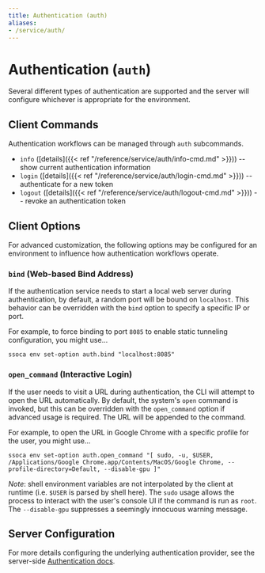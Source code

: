 ```yaml
---
title: Authentication (auth)
aliases:
- /service/auth/
---
```


# Authentication (`auth`)

Several different types of authentication are supported and the server will configure whichever is appropriate for the environment.


## Client Commands

Authentication workflows can be managed through `auth` subcommands.

 * `info` ([details]({{< ref "/reference/service/auth/info-cmd.md" >}})) -- show current authentication information
 * `login` ([details]({{< ref "/reference/service/auth/login-cmd.md" >}})) -- authenticate for a new token
 * `logout` ([details]({{< ref "/reference/service/auth/logout-cmd.md" >}})) -- revoke an authentication token


## Client Options

For advanced customization, the following options may be configured for an environment to influence how authentication workflows operate.


### `bind` (Web-based Bind Address)

If the authentication service needs to start a local web server during authentication, by default, a random port will be bound on `localhost`. This behavior can be overridden with the `bind` option to specify a specific IP or port.

For example, to force binding to port `8085` to enable static tunneling configuration, you might use...

    ssoca env set-option auth.bind "localhost:8085"


### `open_command` (Interactive Login)

If the user needs to visit a URL during authentication, the CLI will attempt to open the URL automatically. By default, the system's `open` command is invoked, but this can be overridden with the `open_command` option if advanced usage is required. The URL will be appended to the command.

For example, to open the URL in Google Chrome with a specific profile for the user, you might use...

    ssoca env set-option auth.open_command "[ sudo, -u, $USER, /Applications/Google Chrome.app/Contents/MacOS/Google Chrome, --profile-directory=Default, --disable-gpu ]"

*Note*: shell environment variables are not interpolated by the client at runtime (i.e. `$USER` is parsed by shell here). The `sudo` usage allows the process to interact with the user's console UI if the command is run as `root`. The `--disable-gpu` suppresses a seemingly innocuous warning message.


## Server Configuration

For more details configuring the underlying authentication provider, see the server-side [Authentication docs](../../auth/authn).
